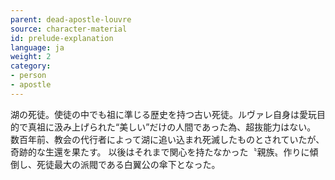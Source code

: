 ```yaml
---
parent: dead-apostle-louvre
source: character-material
id: prelude-explanation
language: ja
weight: 2
category:
- person
- apostle
---
```


湖の死徒。使徒の中でも祖に準じる歴史を持つ古い死徒。ルヴァレ自身は愛玩目的で真祖に汲み上げられた“美しい”だけの人間であった為、超抜能力はない。
数百年前、教会の代行者によって湖に追い込まれ死滅したものとされていたが、奇跡的な生還を果たす。
以後はそれまで関心を持たなかった〝親族〟作りに傾倒し、死徒最大の派閥である白翼公の傘下となった。
